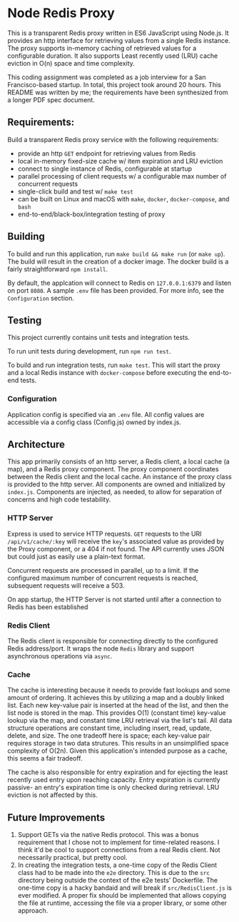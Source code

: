 # Node Redis Proxy

This is a transparent Redis proxy written in ES6 JavaScript using Node.js. It provides an http interface for retrieving values from a single Redis instance. The proxy supports in-memory caching of retrieved values for a configurable duration. It also supports Least recently used (LRU) cache eviction in O(n) space and time complexity.

This coding assignment was completed as a job interview for a San Francisco-based startup. In total, this project took around 20 hours. This README was written by me; the requirements have been synthesized from a longer PDF spec document.

## Requirements:

Build a transparent Redis proxy service with the following requirements:

- provide an http `GET` endpoint for retrieving values from Redis
- local in-memory fixed-size cache w/ item expiration and LRU eviction
- connect to single instance of Redis, configurable at startup
- parallel processing of client requests w/ a configurable max number of concurrent requests
- single-click build and test w/ `make test`
- can be built on Linux and macOS with `make`, `docker`, `docker-compose`, and `bash`
- end-to-end/black-box/integration testing of proxy

## Building

To build and run this application, run `make build && make run` (or `make up`). The build will result in the creation of a docker image. The docker build is a fairly straightforward `npm install`.

By default, the applcation will connect to Redis on `127.0.0.1:6379` and listen on port `8080`. A sample `.env` file has been provided. For more info, see the `Configuration` section.

## Testing

This project currently contains unit tests and integration tests.

To run unit tests during development, run `npm run test`.

To build and run integration tests, run `make test`. This will start the proxy and a local Redis instance with `docker-compose` before executing the end-to-end tests.

### Configuration

Application config is specified via an `.env` file. All config values are accessible via a config class (Config.js) owned by index.js.

## Architecture

This app primarily consists of an http server, a Redis client, a local cache (a map), and a Redis proxy component. The proxy component coordinates between the Redis client and the local cache. An instance of the proxy class is provided to the http server. All components are owned and initialized by `index.js`. Components are injected, as needed, to allow for separation of concerns and high code testability.

### HTTP Server

Express is used to service HTTP requests. `GET` requests to the URI `/api/v1/cache/:key` will receive the `key`'s associated value as provided by the Proxy component, or a 404 if not found. The API currently uses JSON but could just as easily use a plain-text format.

Concurrent requests are processed in parallel, up to a limit. If the configured maximum number of concurrent requests is reached, subsequent requests will receive a 503.

On app startup, the HTTP Server is not started until after a connection to Redis has been established

### Redis Client

The Redis client is responsible for connecting directly to the configured Redis address/port. It wraps the node `Redis` library and support asynchronous operations via `async`.

### Cache

The cache is interesting because it needs to provide fast lookups and some amount of ordering. It achieves this by utilizing a map and a doubly linked list. Each new key-value pair is inserted at the head of the list, and then the list node is stored in the map. This provides O(1) (constant time) key-value lookup via the map, and constant time LRU retrieval via the list's tail. All data structure operations are constant time, including insert, read, update, delete, and size. The one tradeoff here is space; each key-value pair requires storage in two data strutures. This results in an unsimplified space complexity of O(2n). Given this application's intended purpose as a cache, this seems a fair tradeoff.

The cache is also responsible for entry expiration and for ejecting the least recently used entry upon reaching capacity. Entry expiration is currently passive- an entry's expiration time is only checked during retrieval. LRU eviction is not affected by this.

## Future Improvements

1. Support GETs via the native Redis protocol. This was a bonus requirement that I chose not to implement for time-related reasons. I think it'd be cool to support connections from a real Redis client. Not necessarily practical, but pretty cool.
1. In creating the integration tests, a one-time copy of the Redis Client class had to be made into the `e2e` directory. This is due to the `src` directory being outside the context of the e2e tests' Dockerfile. The one-time copy is a hacky bandaid and will break if `src/RedisClient.js` is ever modified. A proper fix should be implemented that allows copying the file at runtime, accessing the file via a proper library, or some other approach.
